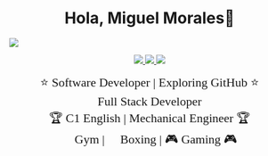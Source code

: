 <div align="center">
  <h1 align="center">Hola, Miguel Morales</a>👋</h1>
</div>
<img src="https://i.imgur.com/yOyzkeD.png">
</p>

<p align="center">
  <a href="https://github.com/tu_usuario">
    <img src="https://img.shields.io/badge/GitHub-000?style=for-the-badge&logo=github&logoColor=white">
  </a>
  <a href="https://discord.gg/tu_invite">
    <img src="https://img.shields.io/badge/Discord-5865F2?style=for-the-badge&logo=discord&logoColor=white">
  </a>
  <a href="https://w.app/moga">
    <img src="https://img.shields.io/badge/WhatsApp-25D366?style=for-the-badge&logo=whatsapp&logoColor=white">
  </a>
</p>

<p align="center">
  <span style="font-family: 'Comic Sans MS', cursive; font-size: 22px;">
    ⭐ Software Developer | Exploring GitHub ⭐<br>
    🚀 Full Stack Developer 🚀<br>
    🏆 C1 English | Mechanical Engineer 🏆<br>
    💪 Gym | 🥊 Boxing |  🎮 Gaming 🎮
  </span>
</p>

